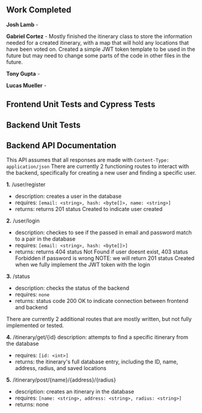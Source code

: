 ## Work Completed

**Josh Lamb** - 

**Gabriel Cortez** - Mostly finished the itinerary class to store the information needed for a created itinerary, with a map that will hold any locations that have been voted on. Created a simple JWT token template to be used in the future but may need to change some parts of the code in other files in the future.

**Tony Gupta** - 

**Lucas Mueller** - 


## Frontend Unit Tests and Cypress Tests



## Backend Unit Tests

## Backend API Documentation
This API assumes that all responses are made with `Content-Type: application/json`
There are currently 2 functioning routes to interact with the backend, specifically for creating a new user and finding a specific user.

**1.** /user/register
- description: creates a user in the database
- requires: `[email: <string>, hash: <byte[]>, name: <string>]`
- returns: returns 201 status Created to indicate user created

**2.** /user/login
- description: checkes to see if the passed in email and password match to a pair in the database
- requires: `[email: <string>, hash: <byte[]>]`
- returns: returns 404 status Not Found if user doesnt exist, 403 status Forbidden if password is wrong
NOTE: we will return 201 status Created when we fully implement the JWT token with the login

**3.** /status
- description: checks the status of the backend
- requires: `none`
- returns: status code 200 OK to indicate connection between frontend and backend

There are currently 2 additional routes that are mostly written, but not fully implemented or tested.

**4.** /itinerary/get/{id}
description: attempts to find a specific itinerary from the database
- requires: `[id: <int>]`
- returns: the itinerary's full database entry, including the ID, name, address, radius, and saved locations

**5.** /itinerary/post/{name}/{address}/{radius}
- description: creates an itinerary in the database
- requires: `[name: <string>, address: <string>, radius: <string>]`
- returns: none
